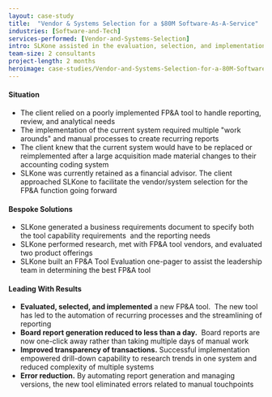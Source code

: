 ```yaml
---
layout: case-study
title:  "Vendor & Systems Selection for a $80M Software-As-A-Service"
industries: [Software-and-Tech]
services-performed: [Vendor-and-Systems-Selection]
intro: SLKone assisted in the evaluation, selection, and implementation of an FP&A tool for daily use to help automate recurring processes and streamline reporting functions
team-size: 2 consultants
project-length: 2 months
heroimage: case-studies/Vendor-and-Systems-Selection-for-a-80M-Software-As-A-Service.jpg
---
```


#### Situation
- The client relied on a poorly implemented FP&A tool to handle reporting, review, and analytical needs
- The implementation of the current system required multiple "work arounds" and manual processes to create recurring reports
- The client knew that the current system would have to be replaced or reimplemented after a large acquisition made material changes to their accounting coding system
- SLKone was currently retained as a financial advisor. The client approached SLKone to facilitate the vendor/system selection for the FP&A function going forward

#### Bespoke Solutions
- SLKone generated a business requirements document to specify both the tool capability requirements  and the reporting needs
- SLKone performed research, met with FP&A tool vendors, and evaluated two product offerings
- SLKone built an FP&A Tool Evaluation one-pager to assist the leadership team in determining the best FP&A tool

#### Leading With Results
- **Evaluated, selected, and implemented** a new FP&A tool.  The new tool has led to the automation of recurring processes and the streamlining of reporting
- **Board report generation reduced to less than a day.**  Board reports are now one-click away rather than taking multiple days of manual work
- **Improved transparency of transactions.** Successful implementation empowered drill-down capability to research trends in one system and reduced complexity of multiple systems
- **Error reduction.** By automating report generation and managing versions, the new tool eliminated errors related to manual touchpoints
